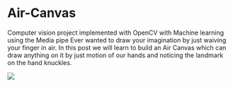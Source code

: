 # Air-Canvas
Computer vision project implemented with OpenCV with Machine learning using the Media pipe  Ever wanted to draw your imagination by just waiving your finger in air. In this post we will learn to build an Air Canvas which can draw anything on it by just motion of our hands and noticing the landmark on the hand knuckles.
<div>
  <img src="output1.jpg">
</div>
